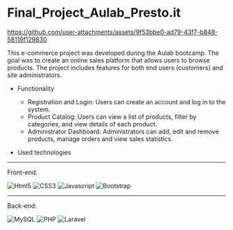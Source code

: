 # Final_Project_Aulab_Presto.it


https://github.com/user-attachments/assets/9f53bbe0-ad79-43f7-b848-58119f129830


<p>This e-commerce project was developed during the Aulab bootcamp. The goal was to create an online sales platform that allows users to browse products. The project includes features for both end users (customers) and site administrators.</p>

- Functionality
    * Registration and Login: Users can create an account and log in to the system.
    * Product Catalog: Users can view a list of products, filter by categories, and view details of each product.
    * Administrator Dashboard: Administrators can add, edit and remove products, manage orders and view sales statistics.

- Used technologies





<hr />
    Front-end:
<p>
   <img alt="Html5" src="https://img.shields.io/badge/HTML5-e64e03?style=flat-square&logo=html5&logoColor=white" />
   <img alt="CSS3" src="https://img.shields.io/badge/CSS3-1572B6?style=flat-square&logo=css3&logoColor=white" />
   <img alt="Javascript" src="https://img.shields.io/badge/JavaScript-323330?style=flat-square&logo=javascript&logoColor=F7DF1E" />
   <img alt="Bootstrap" src="https://img.shields.io/badge/Bootstrap-9b1fde?style=flat-square&logo=bootstrap&logoColor=white" />
</p>
  <hr />
  Back-end:
<p>
  <img alt="MySQL" src="https://img.shields.io/badge/MySQL-005C84?style=flat-square&logo=mysql&logoColor=white" />
  <img alt="PHP" src="https://img.shields.io/badge/PHP-777BB4?style=flat-square&logo=php&logoColor=white" />
  <img alt="Laravel" src="https://img.shields.io/badge/Laravel-C72525?style=flat-square&logo=laravel&logoColor=white" />
</p>
